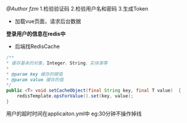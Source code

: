 *@Author fzm*
1.检验验证码
2.检验用户名和密码
3.生成Token

- 加载vue页面，请求后台数据

**登录用户的信息在redis中**
- 后端找RedisCache
```java
/**  
* 缓存基本的对象，Integer、String、实体类等  
*  
* @param key 缓存的键值  
* @param value 缓存的值  
*/  
public <T> void setCacheObject(final String key, final T value)  {  
	redisTemplate.opsForValue().set(key, value);  
}
```

用户的超时时间在applicaiton.yml中
eg:30分钟不操作掉线





